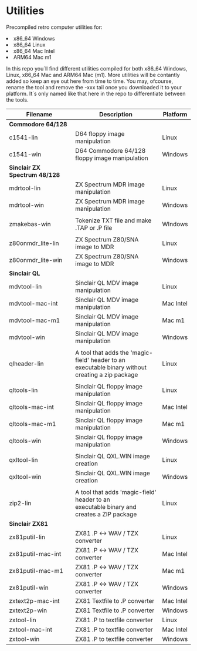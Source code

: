 # Utilities
Precompiled retro computer utilities for:

<li>x86_64 Windows
<li>x86_64 Linux
<li>x86_64 Mac Intel
<li>ARM64 Mac m1

In this repo you´ll find different utilities compiled for both x86_64 Windows, Linux, x86_64 Mac and ARM64 Mac (m1). More utilities will be contantly added so keep an eye out here from time to time. You may, ofcourse, rename the tool and remove the -xxx tail once you downloaded it to your platform. It´s only named like that here in the repo to differentiate between the tools.

| Filename  | Description | Platform |
| ------------- | ------------- | ------------- |
| **Commodore 64/128** | | |
| c1541-lin | D64 floppy image manipulation | Linux |
| c1541-win | D64 Commodore 64/128 floppy image manipulation | Windows |
| **Sinclair ZX Spectrum 48/128** | |
| mdrtool-lin | ZX Spectrum MDR image manipulation | Linux |
| mdrtool-win | ZX Spectrum MDR image manipulation | Windows |
| | |
| zmakebas-win | Tokenize TXT file and make .TAP or .P file | WIndows |
| | |
| z80onmdr_lite-lin | ZX Spectrum Z80/SNA image to MDR | Linux |
| z80onmdr_lite-win | ZX Spectrum Z80/SNA image to MDR | Windows |
| **Sinclair QL** | |
| mdvtool-lin | Sinclair QL MDV image manipulation | Linux |
| mdvtool-mac-int | Sinclair QL MDV image manipulation | Mac Intel |
| mdvtool-mac-m1 | Sinclair QL MDV image manipulation | Mac m1
| mdvtool-win | Sinclair QL MDV image manipulation | Windows |
| | |
| qlheader-lin | A tool that adds the 'magic-field' header to an <br>executable binary without creating a zip package | Linux |
| | |
| qltools-lin | Sinclair QL floppy image manipulation | Linux |
| qltools-mac-int | Sinclair QL floppy image manipulation | Mac Intel |
| qltools-mac-m1 | Sinclair QL floppy image manipulation | Mac m1 |
| qltools-win | Sinclair QL floppy image manipulation | Windows |
| | |
| qxltool-lin | Sinclair QL QXL.WIN image creation | Linux |
| qxltool-win | Sinclair QL QXL.WIN image creation | Windows |
| | |
| zip2-lin | A tool that adds 'magic-field' header to an <br> executable binary and creates a ZIP package | Linux |
| **Sinclair ZX81** | |
| zx81putil-lin | ZX81 .P <-> WAV / TZX converter | Linux |
| zx81putil-mac-int | ZX81 .P <-> WAV / TZX converter | Mac Intel |
| zx81putil-mac-m1 | ZX81 .P <-> WAV / TZX converter | Mac m1 |
| zx81putil-win | ZX81 .P <-> WAV / TZX converter | Windows |
| zxtext2p-mac-int | ZX81 Textfile to .P converter | Mac Intel |
| zxtext2p-win | ZX81 Textfile to .P converter | Windows |
| zxtool-lin | ZX81 .P to textfile converter | Linux |
| zxtool-mac-int | ZX81 .P to textfile converter | Mac Intel |
| zxtool-win | ZX81 .P to textfile converter | Windows |

